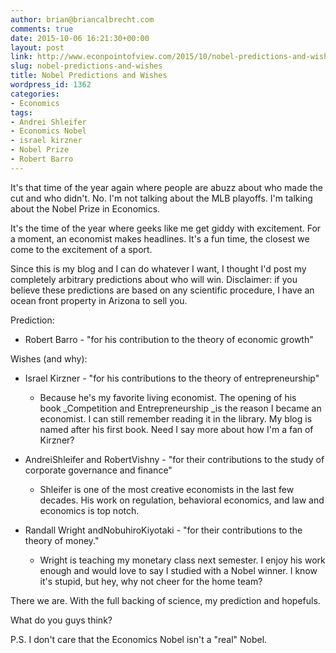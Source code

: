 ```yaml
---
author: brian@briancalbrecht.com
comments: true
date: 2015-10-06 16:21:30+00:00
layout: post
link: http://www.econpointofview.com/2015/10/nobel-predictions-and-wishes/
slug: nobel-predictions-and-wishes
title: Nobel Predictions and Wishes
wordpress_id: 1362
categories:
- Economics
tags:
- Andrei Shleifer
- Economics Nobel
- israel kirzner
- Nobel Prize
- Robert Barro
---
```








It's that time of the year again where people are abuzz about who made the cut and who didn't. No. I'm not talking about the MLB playoffs. I'm talking about the Nobel Prize in Economics.

It's the time of the year where geeks like me get giddy with excitement. For a moment, an economist makes headlines. It's a fun time, the closest we come to the excitement of a sport.

Since this is my blog and I can do whatever I want, I thought I'd post my completely arbitrary predictions about who will win. Disclaimer: if you believe these predictions are based on any scientific procedure, I have an ocean front property in Arizona to sell you.

Prediction:



	
  * Robert Barro - "for his contribution to the theory of economic growth"


Wishes (and why):

	
  * Israel Kirzner - "for his contributions to the theory of entrepreneurship"

	
    * Because he's my favorite living economist. The opening of his book _Competition and Entrepreneurship _is the reason I became an economist. I can still remember reading it in the library. My blog is named after his first book. Need I say more about how I'm a fan of Kirzner?




	
  * AndreiShleifer and RobertVishny - "for their contributions to the study of corporate governance and finance"

	
    * Shleifer is one of the most creative economists in the last few decades. His work on regulation, behavioral economics, and law and economics is top notch.




	
  * Randall Wright andNobuhiroKiyotaki - "for their contributions to the theory of money."

	
    * Wright is teaching my monetary class next semester. I enjoy his work enough and would love to say I studied with a Nobel winner. I know it's stupid, but hey, why not cheer for the home team?





There we are. With the full backing of science, my prediction and hopefuls.

What do you guys think?

P.S. I don't care that the Economics Nobel isn't a "real" Nobel.
